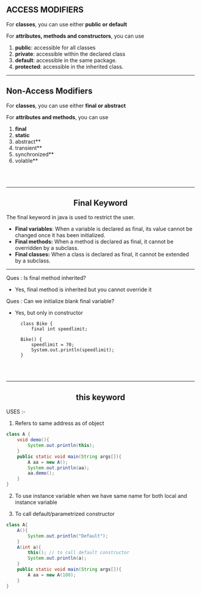 ## ACCESS MODIFIERS

For **classes**, you can use either **public or default**

For **attributes, methods and constructors**, you can use

1. **public**: accessible for all classes	
2. **private**: accessible within the declared class	
3. **default**: accessible in the same package.
4. **protected**: accessible in the inherited class. 

---
## Non-Access Modifiers

For **classes**, you can use either **final or abstract**

For **attributes and methods**, you can use 

1. **final**
2. **static**
3. abstract**
4. transient**
5. synchronized**
6. volatile**

<br><br>

---

## <center>Final Keyword

The final keyword in java is used to restrict the user.

- **Final variables**: When a variable is declared as final, its
value cannot be changed once it has been initialized. 
- **Final methods:** When a method is declared as final, it
cannot be overridden by a subclass.
- **Final classes:** When a class is declared as final, it cannot
be extended by a subclass. 


---

Ques :  Is final method inherited?
- Yes, final method is inherited but you cannot override it

Ques : Can we initialize blank final variable?
- Yes, but only in constructor

        class Bike {  
            final int speedlimit;  
            
        Bike() {  
            speedlimit = 70;  
            System.out.println(speedlimit);  
        } 

<br>
<br>

---

## <center>this keyword

USES :-
1. Refers to same address as of object
```java
class A {
    void demo(){
        System.out.println(this);
    }
    public static void main(String args[]){
        A aa = new A();
        System.out.println(aa);
        aa.demo();
    }
}
```

2. To use instance variable when we have same name for both local and instance variable


3. To call default/parametrized constructor

```java
class A{
    A(){
        System.out.println("Default");
    }
    A(int a){
        this(); // to call default constructor
        System.out.println(a);
    }
    public static void main(String args[]){
        A aa = new A(100);
    }
}
```